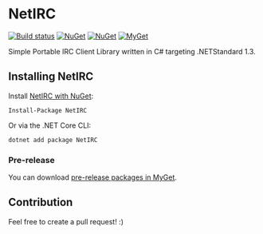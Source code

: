 NetIRC
======
[![Build status](https://github.com/fredimachado/NetIRC/workflows/CI/badge.svg)](https://github.com/fredimachado/NetIRC/actions/workflows/ci.yml)
[![NuGet](https://img.shields.io/nuget/dt/NetIRC.svg)](https://www.nuget.org/packages/NetIRC)
[![NuGet](https://img.shields.io/nuget/vpre/NetIRC.svg)](https://www.nuget.org/packages/NetIRC)
[![MyGet](https://img.shields.io/myget/netirc/v/NetIRC.svg)](https://www.myget.org/feed/netirc/package/nuget/NetIRC)

Simple Portable IRC Client Library written in C# targeting .NETStandard 1.3.

## Installing NetIRC
Install [NetIRC with NuGet](https://www.nuget.org/packages/NetIRC):

    Install-Package NetIRC

Or via the .NET Core CLI:

    dotnet add package NetIRC

### Pre-release
You can download [pre-release packages in MyGet](https://www.myget.org/feed/netirc/package/nuget/NetIRC).

## Contribution
Feel free to create a pull request! :)
